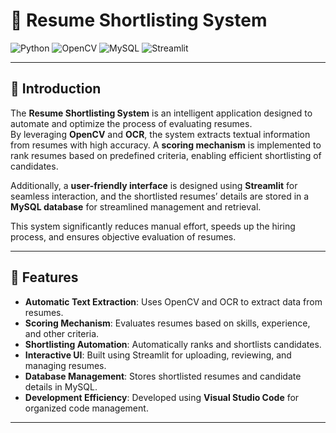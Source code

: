 # 📄 Resume Shortlisting System

![Python](https://img.shields.io/badge/Python-3.10-blue?logo=python)
![OpenCV](https://img.shields.io/badge/OpenCV-Computer%20Vision-red?logo=opencv&logoColor=white)
![MySQL](https://img.shields.io/badge/MySQL-Database-blue?logo=mysql)
![Streamlit](https://img.shields.io/badge/Streamlit-UI-orange)

---

## 📌 Introduction

The **Resume Shortlisting System** is an intelligent application designed to automate and optimize the process of evaluating resumes.  
By leveraging **OpenCV** and **OCR**, the system extracts textual information from resumes with high accuracy. A **scoring mechanism** is implemented to rank resumes based on predefined criteria, enabling efficient shortlisting of candidates.  

Additionally, a **user-friendly interface** is designed using **Streamlit** for seamless interaction, and the shortlisted resumes’ details are stored in a **MySQL database** for streamlined management and retrieval.  

This system significantly reduces manual effort, speeds up the hiring process, and ensures objective evaluation of resumes.  

---

## 🎯 Features

- **Automatic Text Extraction**: Uses OpenCV and OCR to extract data from resumes.  
- **Scoring Mechanism**: Evaluates resumes based on skills, experience, and other criteria.  
- **Shortlisting Automation**: Automatically ranks and shortlists candidates.  
- **Interactive UI**: Built using Streamlit for uploading, reviewing, and managing resumes.  
- **Database Management**: Stores shortlisted resumes and candidate details in MySQL.  
- **Development Efficiency**: Developed using **Visual Studio Code** for organized code management.  

---


